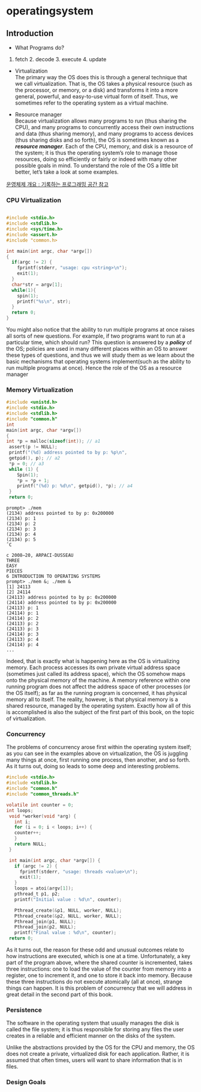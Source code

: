 # operatingsystem

## Introduction

- What Programs do?
1. fetch 2. decode 3. execute 4. update

- Virtualization   
   The primary way the OS does this is through a general technique that we call virtualization. That is, the OS takes a physical resource (such as the processor, or memory, or a disk) and transforms it into a more general, powerful, and easy-to-use virtual form of itself. Thus, we sometimes refer to the operating system as a virtual machine.

- Resource manager   
Because virtualization allows many programs to run (thus sharing the CPU), and many programs to concurrently access their own instructions and data (thus sharing memory), and many programs to access devices (thus sharing disks and so forth), the OS is sometimes known as a ***resource manager***. Each of the CPU, memory, and disk is a resource of the system; it is thus the operating system’s role to manage those resources, doing so efficiently or fairly or indeed with many other possible
goals in mind. To understand the role of the OS a little bit better, let’s take a look at some examples.

[운영체제 개요 : 기록하는 프로그래밍 공간 참고](https://programming-workspace.tistory.com/26)

### CPU Virtualization

```C

#include <stdio.h>
#include <stdlib.h>
#include <sys/time.h>
#include <assert.h>
#include "common.h>

int main(int argc, char *argv[])
{ 
  if(argc != 2) {
    fprintf(stderr, "usage: cpu <string>\n");
    exit(1);
  }
  char*str = argv[1];
  while(1){
    spin(1);
    printf("%s\n", str);
  }
  return 0;
}
```

You might also notice that the ability to run multiple programs at once raises all sorts of new questions. For example, if two programs want to run at a particular time, which should run? This question is answered by a ***policy*** of the OS; policies are used in many different places within an OS to answer these types of questions, and thus we will study them as we learn about the basic mechanisms that operating systems implement(such as the ability to run multiple programs at once). Hence the role of the OS as a resource manager



### Memory Virtualization


```C
#include <unistd.h>
#include <stdio.h>
#include <stdlib.h>
#include "common.h"
int
main(int argc, char *argv[])
{
int *p = malloc(sizeof(int)); // a1
 assert(p != NULL);
 printf("(%d) address pointed to by p: %p\n",
 getpid(), p); // a2
 *p = 0; // a3
 while (1) {
    Spin(1);
    *p = *p + 1;
    printf("(%d) p: %d\n", getpid(), *p); // a4
 }
 return 0;
```
```
prompt> ./mem
(2134) address pointed to by p: 0x200000
(2134) p: 1
(2134) p: 2
(2134) p: 3
(2134) p: 4
(2134) p: 5
ˆC

c 2008–20, ARPACI-DUSSEAU
THREE
EASY
PIECES
6 INTRODUCTION TO OPERATING SYSTEMS
prompt> ./mem &; ./mem &
[1] 24113
[2] 24114
(24113) address pointed to by p: 0x200000
(24114) address pointed to by p: 0x200000
(24113) p: 1
(24114) p: 1
(24114) p: 2
(24113) p: 2
(24113) p: 3
(24114) p: 3
(24113) p: 4
(24114) p: 4
...

```
Indeed, that is exactly what is happening here as the OS is virtualizing memory. Each process accesses its own private virtual address space (sometimes just called its address space), which the OS somehow maps onto the physical memory of the machine. A memory reference within one running program does not affect the address space of other processes (or the OS itself); as far as the running program is concerned, it has physical memory all to itself. The reality, however, is that physical memory is
a shared resource, managed by the operating system. Exactly how all of this is accomplished is also the subject of the first part of this book, on the topic of virtualization.


### Concurrency

 The problems of concurrency arose first within the operating
system itself; as you can see in the examples above on virtualization, the
OS is juggling many things at once, first running one process, then another, and so forth. As it turns out, doing so leads to some deep and
interesting problems.

```C
#include <stdio.h>
#include <stdlib.h>
#include "common.h"
#include "common_threads.h"

volatile int counter = 0;
int loops;
 void *worker(void *arg) {
   int i;
   for (i = 0; i < loops; i++) {
   counter++;
   }
   return NULL;
 }

 int main(int argc, char *argv[]) {
   if (argc != 2) {
     fprintf(stderr, "usage: threads <value>\n");
     exit(1);
   }
   loops = atoi(argv[1]);
   pthread_t p1, p2;
   printf("Initial value : %d\n", counter);

   Pthread_create(&p1, NULL, worker, NULL);
   Pthread_create(&p2, NULL, worker, NULL);
   Pthread_join(p1, NULL);
   Pthread_join(p2, NULL);
   printf("Final value : %d\n", counter);
 return 0;

```
As it turns out, the reason for these odd and unusual outcomes relate to how instructions are executed, which is one at a time. Unfortunately, a key part of the program above, where the shared counter is incremented, takes three instructions: one to load the value of the counter from memory into a register, one to increment it, and one to store it back into memory. Because these three instructions do not execute atomically (all at once), strange things can happen. It is this problem of concurrency that we will address in great detail in the second part of this book.


### Persistence

The software in the operating system that usually manages the disk is called the file system; it is thus responsible for storing any files the user creates in a reliable and efficient manner on the disks of the system.      


Unlike the abstractions provided by the OS for the CPU and memory, the OS does not create a private, virtualized disk for each application. Rather, it is assumed that often times, users will want to share information that is in files.

### Design Goals








